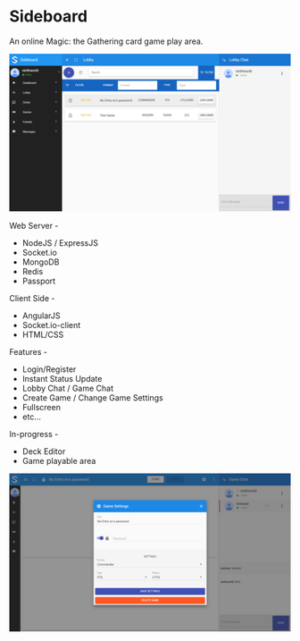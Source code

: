 # Sideboard
An online Magic: the Gathering card game play area.

![Lobby Screenshot](https://github.com/ninthworld/Sideboard/blob/master/screenshots/ss1_lobby.png)

Web Server -
* NodeJS / ExpressJS
* Socket.io
* MongoDB
* Redis
* Passport

Client Side -
* AngularJS
* Socket.io-client
* HTML/CSS

Features -
* Login/Register
* Instant Status Update
* Lobby Chat / Game Chat
* Create Game / Change Game Settings
* Fullscreen
* etc...

In-progress -
* Deck Editor
* Game playable area

![Game Settings](https://github.com/ninthworld/Sideboard/blob/master/screenshots/ss2_gamesettings.png)
